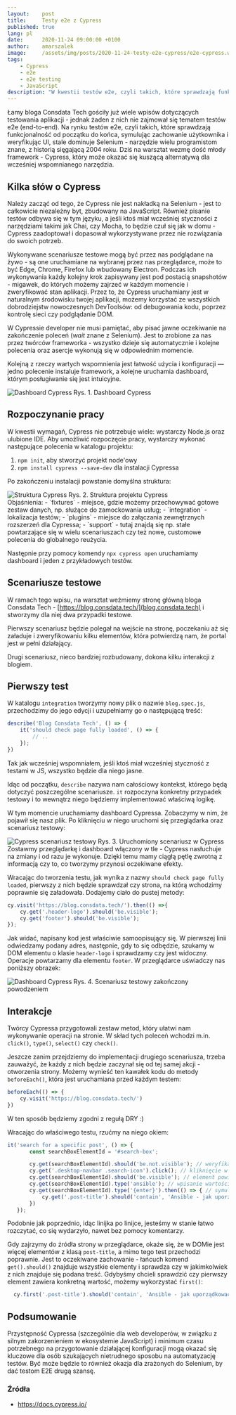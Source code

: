```yaml
---
layout:    post
title:     Testy e2e z Cypress
published: true
lang: pl
date:      2020-11-24 09:00:00 +0100
author:    amarszalek
image:     /assets/img/posts/2020-11-24-testy-e2e-cypress/e2e-cypress.webp
tags:
    - Cypress
    - e2e
    - e2e testing
    - JavaScript
description: "W kwestii testów e2e, czyli takich, które sprawdzają funkcjonalność od początku do końca wezmę na warsztat całkiem młody framework - Cypress mimo że nadal dominuje Selenium."
---
```

Łamy bloga Consdata Tech gościły już wiele wpisów dotyczących testowania aplikacji - jednak żaden z nich nie zajmował się tematem testów e2e (end-to-end).
Na rynku testów e2e, czyli takich, które sprawdzają funkcjonalność od początku do końca, symulując zachowanie użytkownika i weryfikując UI, stale dominuje Selenium - narzędzie wielu programistom znane, z historią sięgającą 2004 roku.
Dziś na warsztat wezmę dość młody framework - Cypress, który może okazać się kuszącą alternatywą dla wcześniej wspomnianego narzędzia.

## Kilka słów o Cypress
Należy zacząć od tego, że Cypress nie jest nakładką na Selenium - jest to całkowicie niezależny byt, zbudowany na JavaScript.
Również pisanie testów odbywa się w tym języku, a jeśli ktoś miał wcześniej styczności z narzędziami takimi jak Chai, czy Mocha, to będzie czuł się jak w domu - Cypress zaadoptował i dopasował wykorzystywane przez nie rozwiązania do swoich potrzeb.

Wykonywane scenariusze testowe mogą być przez nas podglądane na żywo - są one uruchamiane na wybranej przez nas przeglądarce, może to być Edge, Chrome, Firefox lub wbudowany Electron. Podczas ich wykonywania każdy kolejny krok zapisywany jest pod postacią snapshotów - migawek, do których możemy zajrzeć w każdym momencie i zweryfikować stan aplikacji.
Przez to, że Cypress uruchamiany jest w naturalnym środowisku twojej aplikacji, możemy korzystać ze wszystkich dobrodziejstw nowoczesnych DevToolsów: od debugowania kodu, poprzez kontrolę sieci czy podglądanie DOM.

W Cypressie developer nie musi pamiętać, aby pisać jawne oczekiwanie na zakończenie poleceń (_wait_ znane z Selenium). Jest to zrobione za nas przez twórców frameworka - wszystko dzieje się automatycznie i kolejne polecenia oraz asercje wykonują się w odpowiednim momencie.

Kolejną z rzeczy wartych wspomnienia jest łatwość użycia i konfiguracji — jedno polecenie instaluje framework, a kolejne uruchamia dashboard, którym posługiwanie się jest intuicyjne.

<div class="img-with-legend">
<img alt="Dashboard Cypress" src="/assets/img/posts/2020-11-24-testy-e2e-cypress/cypress-dashboard.png" />
<span class="img-legend">Rys. 1. Dashboard Cypress</span>
</div>

## Rozpoczynanie pracy
W kwestii wymagań, Cypress nie potrzebuje wiele: wystarczy Node.js oraz ulubione IDE.
Aby umożliwić rozpoczęcie pracy, wystarczy wykonać następujące polecenia w katalogu projektu:
1. `npm init`, aby stworzyć projekt node'owy
2. `npm install cypress --save-dev` dla instalacji Cypressa

Po zakończeniu instalacji powstanie domyślna struktura:
<div class="img-with-legend">
<img alt="Struktura Cypress" src="/assets/img/posts/2020-11-24-testy-e2e-cypress/struktura-cypress.png" />
<span class="img-legend">Rys. 2. Struktura projektu Cypress</span>
</div>
Objaśnienia:
- `fixtures` - miejsce, gdzie możemy przechowywać gotowe zestaw danych, np. służące do zamockowania usług;
- `integration` - lokalizacja testów;
- `plugins` - miejsce do załączania zewnętrznych rozszerzeń dla Cypressa;
- `support` - tutaj znajdą się np. stałe powtarzające się w wielu scenariuszach czy też nowe, customowe polecenia do globalnego reużycia.

Następnie przy pomocy komendy `npx cypress open` uruchamiamy dashboard i jeden z przykładowych testów.

## Scenariusze testowe
W ramach tego wpisu, na warsztat weźmiemy stronę główną bloga Consdata Tech -  [https://blog.consdata.tech/](blog.consdata.tech) i stworzymy dla niej dwa przypadki testowe.

Pierwszy scenariusz będzie polegał na wejście na stronę, poczekaniu aż się załaduje i zweryfikowaniu kilku elementów, która potwierdzą nam, że portal jest w pełni działający.

Drugi scenariusz, nieco bardziej rozbudowany, dokona kilku interakcji z blogiem.

## Pierwszy test

W katalogu `integration` tworzymy nowy plik o nazwie `blog.spec.js`, przechodzimy do jego edycji i uzupełniamy go o następującą treść:
```javascript
describe('Blog Consdata Tech', () => {
    it('should check page fully loaded', () => {
        // ..
    });
})
```
Tak jak wcześniej wspomniałem, jeśli ktoś miał wcześniej styczność z testami w JS, wszystko będzie dla niego jasne.

Idąc od początku, `describe` nazywa nam całościowy kontekst, którego będą dotyczyć poszczególne scenariusze. `it` rozpoczyna konkretny przypadek testowy i to wewnątrz niego będziemy implementować właściwą logikę.

W tym momencie uruchamiamy dashboard Cypressa. Zobaczymy w nim, że pojawił się nasz plik. Po kliknięciu w niego uruchomi się przeglądarka oraz scenariusz testowy:
<div class="img-with-legend">
<img alt="Cypress scenariusz testowy" src="/assets/img/posts/2020-11-24-testy-e2e-cypress/scenariusz-testowy-cypress.png" />
<span class="img-legend">Rys. 3. Uruchomiony scenariusz w Cypress</span>
</div>
Zostawmy przeglądarkę i dashboard włączony w tle - Cypress nasłuchuje na zmiany i od razu je wykonuje. Dzięki temu mamy ciągłą pętlę zwrotną z informacją czy to, co tworzymy przynosi oczekiwane efekty.

Wracając do tworzenia testu, jak wynika z nazwy `should check page fully loaded`, pierwszy z nich będzie sprawdzał czy strona, na którą wchodzimy poprawnie się załadowała. Dodajemy ciało do pustej metody:
```javascript
cy.visit('https://blog.consdata.tech/').then(() =>{
    cy.get('.header-logo').should('be.visible');
    cy.get('footer').should('be.visible');
});
```
Jak widać, napisany kod jest właściwie samoopisujący się. W pierwszej linii odwiedzamy podany adres, następnie, gdy to się odbędzie, szukamy w DOM elementu o klasie `header-logo` i sprawdzamy czy jest widoczny. Operacje powtarzamy dla elementu `footer`. W przeglądarce uświadczy nas poniższy obrazek:
<div class="img-with-legend">
<img alt="Dashboard Cypress" src="/assets/img/posts/2020-11-24-testy-e2e-cypress/sukces%20scenariusz%20pierwszy%20cypress.webp" />
<span class="img-legend">Rys. 4. Scenariusz testowy zakończony powodzeniem</span>
</div>

## Interakcje

Twórcy Cypressa przygotowali zestaw metod, który ułatwi nam wykonywanie operacji na stronie. W skład tych poleceń wchodzi m.in. `click()`, `type()`, `select()` czy `check()`.

Jeszcze zanim przejdziemy do implementacji drugiego scenariusza, trzeba zauważyć, że każdy z nich będzie zaczynał się od tej samej akcji - otworzenia strony. Możemy wynieść ten kawałek kodu do metody `beforeEach()`, która jest uruchamiana przed każdym testem:
```javascript
beforeEach(() => {
    cy.visit('https://blog.consdata.tech/')
})
```
W ten sposób będziemy zgodni z regułą DRY :)

Wracając do właściwego testu, rzućmy na niego okiem:
```javascript
it('search for a specific post', () => {
       const searchBoxElementId = '#search-box';

       cy.get(searchBoxElementId).should('be.not.visible'); // weryfikacja czy element nie jest widoczny
       cy.get('.desktop-navbar .search-icon').click(); // kliknięcie w ikonę wyszukiwarki
       cy.get(searchBoxElementId).should('be.visible'); // element powinien się pojawić
       cy.get(searchBoxElementId).type('ansible'); // wpisanie wartości
       cy.get(searchBoxElementId).type('{enter}').then(() => { // symulacja wciśnięcia przycisku enter, aby wysłać formularz
           cy.get('.post-title').should('contain', 'Ansible - jak uporządkować chaos?'); // weryfikacja oczekiwanego efektu
       })
   });
```
Podobnie jak poprzednio, idąc linijka po linijce, jesteśmy w stanie łatwo rozczytać, co się wydarzyło, nawet bez pomocy komentarzy.

Gdy zajrzymy do źródła strony w przeglądarce, okaże się, że w DOMie jest więcej elementów z klasą `post-title`, a mimo tego test przechodzi poprawnie. Jest to oczekiwane zachowanie - łańcuch komend `get().should()` znajduje wszystkie elementy i sprawdza czy w jakimkolwiek z nich znajduje się podana treść. Gdybyśmy chcieli sprawdzić czy pierwszy element zawiera konkretną wartość, możemy wykorzystać `first()`:
```javascript
  cy.first('.post-title').should('contain', 'Ansible - jak uporządkować chaos?');
```

## Podsumowanie

Przystępność Cypressa (szczególnie dla web developerów, w związku z silnym zakorzenieniem w ekosystemie JavaScript) i minimum czasu potrzebnego na przygotowanie działającej konfiguracji mogą okazać się kluczowe dla osób szukających nietrudnego sposobu na automatyzację testów. Być może będzie to również okazja dla zrażonych do Selenium, by dać testom E2E drugą szansę.

### Źródła
- <https://docs.cypress.io/>
